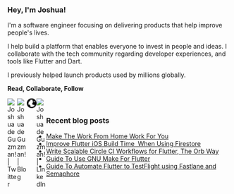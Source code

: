 ### Hey, I'm Joshua!

I'm a software engineer focusing on delivering products that help improve people's lives.

I help build a platform that enables everyone to invest in people and ideas. I collaborate with the tech community regarding developer experiences, and tools like Flutter and Dart.

I previously helped launch products used by millions globally.


**Read, Collaborate, Follow**

[<img align="left" alt="Joshua de Guzman! | Twitter" width="22px" src="https://cdn.jsdelivr.net/npm/simple-icons@v3/icons/twitter.svg" />][twitter]
[<img align="left" alt="Joshua de Guzman! | Blog" width="22px" src="https://cdn.jsdelivr.net/npm/simple-icons@v3/icons/medium.svg" />][blog]
[<img align="left" alt="Joshua de Guzman! | Website" width="22px" src="https://raw.githubusercontent.com/iconic/open-iconic/master/svg/globe.svg" />][website]
[<img align="left" alt="Joshua de Guzman! | LinkedIn" width="22px" src="https://cdn.jsdelivr.net/npm/simple-icons@v3/icons/linkedin.svg" />][linkedin]
<br>

### Recent blog posts

<!-- BLOG-POST-LIST:START -->
- [Make The Work From Home Work For You](https://joshuamdeguzman.com/make-the-work-from-home-work-for-you/)
- [Improve Flutter iOS Build Time  When Using Firestore](https://joshuamdeguzman.com/improve-flutter-ios-build-time-when-using-firestore/)
- [Write Scalable Circle CI Workflows for Flutter, The Orb Way](https://joshuamdeguzman.com/writing-scalable-circle-ci-config-for-flutter-apps/)
- [Guide To Use GNU Make For Flutter](https://joshuamdeguzman.com/flutter-makefiles/)
- [Guide To Automate Flutter to TestFlight using Fastlane and Semaphore](https://joshuamdeguzman.com/automate-flutter-app-deployment-on-ios-to-testflight-using-fastlane-and-semaphore/)
<!-- BLOG-POST-LIST:END -->

[website]: https://joshuamdeguzman.com
[twitter]: https://twitter.com/suprdeclarative
[blog]: http://blog.joshuamdeguzman.com
[linkedin]: https://www.linkedin.com/in/joshuadeguzman
